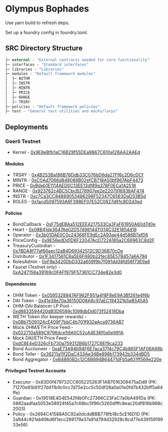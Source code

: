 # Olympus Bophades

Use yarn build to refresh deps.

Set up a foundry config in foundry.toml.

## SRC Directory Structure

```ml
├─ external - "External contracts needed for core functionality"
├─ interfaces - "Standard interfaces"
├─ libraries - "Libraries"
├─ modules - "Default framework modules"
│  ├─ AUTHR
│  ├─ INSTR
│  ├─ MINTR
│  ├─ PRICE
│  ├─ RANGE
│  ├─ TRSRY
├─ policies - "Default framework policies"
├─ test - "General test utilities and mocks/larps"
```

## Deployments

### Goerli Testnet

-   Kernel - [0x9E8eBfb1aC16B29f55DEa9B67C610a126AA2AAEd](https://goerli.etherscan.io/address/0x9E8eBfb1aC16B29f55DEa9B67C610a126AA2AAEd)

#### Modules

-   TRSRY - [0x4B253Ba186B76Ddb33C076bD6da27Ff6c2D6cDCf](https://goerli.etherscan.io/address/0x4B253Ba186B76Ddb33C076bD6da27Ff6c2D6cDCf)
-   MINTR - [0xC0Ad7066d848088B02efCB718A50bf967AbF4473](https://goerli.etherscan.io/address/0xC0Ad7066d848088B02efCB718A50bf967AbF4473)
-   PRICE - [0xBdeb1E1114AED0C13EE13df89a378F0ECa1A2518](https://goerli.etherscan.io/address/0xBdeb1E1114AED0C13EE13df89a378F0ECa1A2518)
-   RANGE - [0x923762c4BC5CbcB278907ee2e2207916938AF474](https://goerli.etherscan.io/address/0x923762c4BC5CbcB278907ee2e2207916938AF474)
-   INSTR - [0xc7Ca3CC84889053486298F52347C6563DaD33B5d](https://goerli.etherscan.io/address/0xc7Ca3CC84889053486298F52347C6563DaD33B5d)
-   ROLES - [0x1acd5097593A6F398EF07E52C0627d91c8D2d3ed](https://goerli.etherscan.io/address/0x1acd5097593A6F398EF07E52C0627d91c8D2d3ed)

#### Policies

-   BondCallback - [0xF75dEBAa512EEE4217533Ca3FaF61950A60d7d0e](https://goerli.etherscan.io/address/0xF75dEBAa512EEE4217533Ca3FaF61950A60d7d0e)
-   Heart - [0x08B41de3647Ae02D5749814411314C32E1854d19](https://goerli.etherscan.io/address/0x08B41de3647Ae02D5749814411314C32E1854d19)
-   Operator - [0x3b01DAE0C0c24366FE9dEc2A93ae44d586B7afD6](https://goerli.etherscan.io/address/0x3b01DAE0C0c24366FE9dEc2A93ae44d586B7afD6)
-   PriceConfig - [0x9E56edDd1D6F22047AcD722A185a2C66963C8d2F](https://goerli.etherscan.io/address/0x9E56edDd1D6F22047AcD722A185a2C66963C8d2F)
-   TreasuryCustodian - [0x7BDA8f77af66aec12aB4D69342512C9D36B70cDe](https://goerli.etherscan.io/address/0x7BDA8f77af66aec12aB4D69342512C9D36B70cDe)
-   Distributor - [0x1F3417581C6a5E6F680b22fec85E57B457a6A794](https://goerli.etherscan.io/address/0x1F3417581C6a5E6F680b22fec85E57B457a6A794)
-   RolesAdmin - [0xF9a3420DbD332a609f9b7f091dd38fd58f73E9a6](https://goerli.etherscan.io/address/0xF9a3420DbD332a609f9b7f091dd38fd58f73E9a6)
-   Faucet (Testnet only) - [0xA247156a39169c0FAFf979F57361CC734e82e3d0](https://goerli.etherscan.io/address/0xA247156a39169c0FAFf979F57361CC734e82e3d0)

#### Dependencies

-   OHM Token - [0x0595328847AF962F951a4f8F8eE9A3Bf261e4f6b](https://goerli.etherscan.io/address/0x0595328847af962f951a4f8f8ee9a3bf261e4f6b)
-   DAI Token - [0x41e38e70a36150D08A8c97aEC194321b5eB545A5](https://goerli.etherscan.io/address/0x41e38e70a36150d08a8c97aec194321b5eb545a5)
-   OHM-DAI Balancer LP Pool - [0xd8833594420dB3D6589c1098dbDd073f52419Dba](https://goerli.etherscan.io/address/0xd8833594420dB3D6589c1098dbDd073f52419Dba)
-   WETH Token (for keeper rewards) - [0x0Bb7509324cE409F7bbC4b701f932eAca9736AB7](https://goerli.etherscan.io/address/0x0bb7509324ce409f7bbc4b701f932eaca9736ab7)
-   Mock OHM/ETH Price Feed - [0x022710a589C9796dce59A0C52cA4E36f0a5e991A](https://goerli.etherscan.io/address/0x022710a589c9796dce59a0c52ca4e36f0a5e991a)
-   Mock DAI/ETH Price Feed - [0xdC8E4eD326cFb730a759312B6b1727C6Ef9ca233](https://goerli.etherscan.io/address/0xdc8e4ed326cfb730a759312b6b1727c6ef9ca233)
-   Bond Auctioneer - [0xaE73A94b94F6E7aca37f4c79C4b865F1AF06A68b](https://goerli.etherscan.io/address/0xae73a94b94f6e7aca37f4c79c4b865f1af06a68b)
-   Bond Teller - [0x36211a11f2DaC433Ae34Be898b173942b334dBD5](https://goerli.etherscan.io/address/0x36211a11f2dac433ae34be898b173942b334dbd5)
-   Bond Aggregator - [0xB4860B2c12C6B894B64471dFb5a631ff569e220e](https://goerli.etherscan.io/address/0xb4860b2c12c6b894b64471dfb5a631ff569e220e)

#### Privileged Testnet Accounts

-   Executor - 0x83D0f479732CC605225263F1AB7016309475aDd9 (PK: 71270e81b91f27d411b9c0cc7d75e2cc5c50df28a0a01e0fd7b432bff5a64ffe)
-   Guardian - 0x19518E4D4E542f4b0Fc27366C23FaC7a0bA491Da (PK: 0882aadfaa5053e58924f45a7c68bc5f96c5260dfffc8eac20df816b968c2003)
-   Policy - 0x2694C41588A5C92a0dcddBBB778fb18c5cE16D1D (PK: 2a944c921eb69bd6f1ecc289179a37a91d794d32928c8cd77e43915919933e56)
